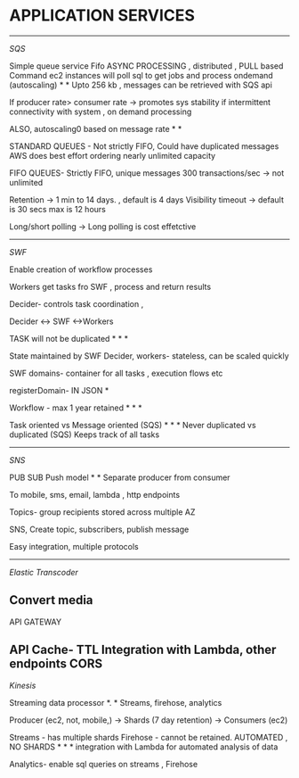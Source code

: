 # APPLICATION SERVICES

---
*SQS*

Simple queue service 
Fifo
ASYNC PROCESSING , distributed , PULL based
Command ec2 instances will poll sql to get jobs and process ondemand (autoscaling) * * 
Upto 256 kb ,
messages can be retrieved with SQS api 

If producer rate> consumer rate -> promotes sys stability 
if intermittent connectivity with system , on demand processing 

ALSO, autoscaling0 based on message rate * * 

STANDARD QUEUES -
	Not strictly FIFO, Could have duplicated messages
	AWS does best effort ordering
	nearly unlimited capacity

FIFO QUEUES-
	Strictly FIFO, unique messages 
	300 transactions/sec -> not unlimited

Retention -> 1 min to 14 days. , default is 4 days 
Visibility timeout -> 
	default is 30 secs
	max is 12 hours 
 
Long/short polling -> Long polling is cost effetctive

---
*SWF*

Enable creation of workflow processes 

Workers
	get tasks fro SWF , process and return results

Decider-
	controls task coordination ,

Decider <-> SWF <->Workers 

TASK will not be duplicated * * * 

State maintained by SWF
Decider, workers- stateless, can be scaled quickly

SWF domains- 	container for all tasks , execution flows etc

registerDomain- IN JSON  * 

Workflow - max 1 year retained  * * * 

Task oriented vs Message oriented (SQS) * * * 
 Never duplicated vs duplicated (SQS)
Keeps track of all tasks 

---
*SNS*

PUB SUB 
Push model  *  * 
Separate producer from consumer 

To mobile, sms, email, lambda , http endpoints    

Topics- group recipients 
	stored across multiple AZ 

SNS, Create topic, subscribers, publish message 

Easy integration, multiple protocols 	

---
*Elastic Transcoder*

Convert media
---

API GATEWAY

API Cache- TTL 
Integration with Lambda, other endpoints 
CORS
---
*Kinesis*

Streaming data processor *. * 
Streams, firehose, analytics

Producer (ec2, not, mobile,) -> Shards (7 day retention) -> Consumers (ec2) 

Streams - has multiple shards
Firehose -  cannot be retained. AUTOMATED , NO SHARDS * * * 
			integration with Lambda for automated analysis of data

Analytics-  enable sql queries on streams , Firehose





